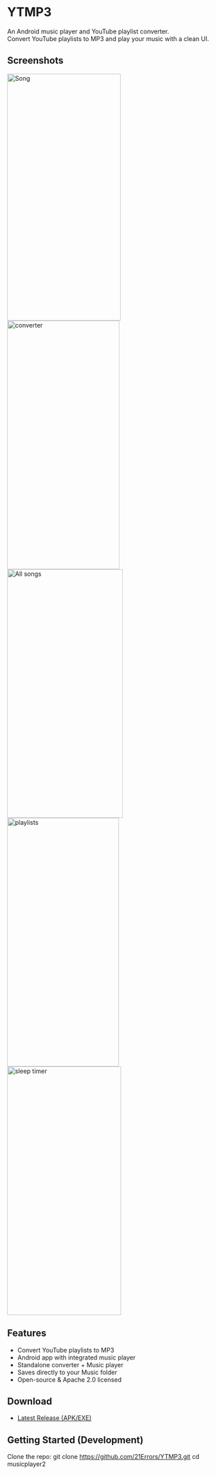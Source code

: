 # YTMP3

An Android music player and YouTube playlist converter.  
Convert YouTube playlists to MP3 and play your music with a clean UI.  

##  Screenshots
<img width="261" height="568" alt="Song" src="https://github.com/user-attachments/assets/af9efc90-b61a-4826-aaeb-4cd285534fbe" />
<img width="258" height="572" alt="converter" src="https://github.com/user-attachments/assets/c77e23e0-1b86-490a-b34b-0b83e870f572" />
<img width="266" height="572" alt="All songs" src="https://github.com/user-attachments/assets/f1308246-aaa9-4e22-b9fd-37f164a5320a" />
<img width="257" height="572" alt="playlists" src="https://github.com/user-attachments/assets/e46c2e13-6d95-41da-b512-59586d3b1850" />
<img width="262" height="572" alt="sleep timer" src="https://github.com/user-attachments/assets/9794d460-63dd-4895-a2d1-4febd89e559f" />



##  Features
- Convert YouTube playlists to MP3
- Android app with integrated  music player
- Standalone converter + Music player
- Saves directly to your Music folder
- Open-source & Apache 2.0 licensed

## Download
- [Latest Release (APK/EXE)](https://github.com/21Errors/YTMP3/releases)

## Getting Started (Development)
Clone the repo:
git clone  https://github.com/21Errors/YTMP3.git
cd musicplayer2


